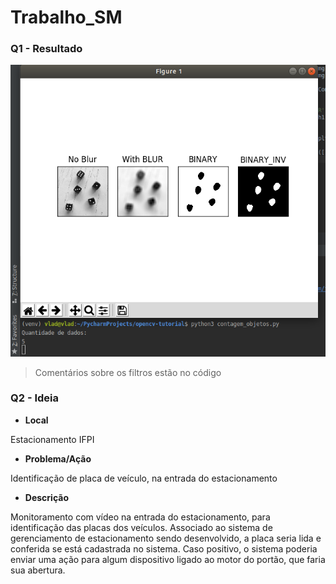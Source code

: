 # Trabalho_SM


### Q1 - Resultado

![Resultado](https://raw.githubusercontent.com/felipesousafs/Trabalho_SM/master/resultado.png)

> Comentários sobre os filtros estão no código


### Q2 - Ideia

 - **Local**
 
 Estacionamento IFPI
 - **Problema/Ação**
 
 Identificação de placa de veículo, na entrada do estacionamento
 - **Descrição**
 
 Monitoramento com vídeo na entrada do estacionamento, para identificação das placas dos veículos. Associado ao sistema de gerenciamento de estacionamento sendo desenvolvido, a placa seria lida e conferida se está cadastrada no sistema. Caso positivo, o sistema poderia enviar uma ação para algum dispositivo ligado ao motor do portão, que faria sua abertura.
